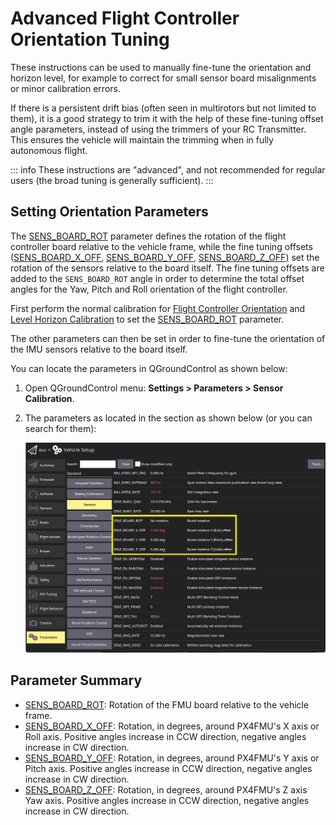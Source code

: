 # Advanced Flight Controller Orientation Tuning

These instructions can be used to manually fine-tune the orientation and horizon level, for example to correct for small sensor board misalignments or minor calibration errors.

If there is a persistent drift bias (often seen in multirotors but not limited to them), it is a good strategy to trim it with the help of these fine-tuning offset angle parameters, instead of using the trimmers of your RC Transmitter.
This ensures the vehicle will maintain the trimming when in fully autonomous flight.

::: info
These instructions are "advanced", and not recommended for regular users (the broad tuning is generally sufficient).
:::

## Setting Orientation Parameters

The [SENS_BOARD_ROT](../advanced_config/parameter_reference.md#SENS_BOARD_ROT) parameter defines the rotation of the flight controller board relative to the vehicle frame, while the fine tuning offsets ([SENS_BOARD_X_OFF](../advanced_config/parameter_reference.md#SENS_BOARD_X_OFF), [SENS_BOARD_Y_OFF](../advanced_config/parameter_reference.md#SENS_BOARD_Y_OFF), [SENS_BOARD_Z_OFF](../advanced_config/parameter_reference.md#SENS_BOARD_Z_OFF)) set the rotation of the sensors relative to the board itself.
The fine tuning offsets are added to the `SENS_BOARD_ROT` angle in order to determine the total offset angles for the Yaw, Pitch and Roll orientation of the flight controller.

First perform the normal calibration for [Flight Controller Orientation](../config/flight_controller_orientation.md) and [Level Horizon Calibration](../config/level_horizon_calibration.md) to set the [SENS_BOARD_ROT](../advanced_config/parameter_reference.md#SENS_BOARD_ROT) parameter.

The other parameters can then be set in order to fine-tune the orientation of the IMU sensors relative to the board itself.

You can locate the parameters in QGroundControl as shown below:

1. Open QGroundControl menu: **Settings > Parameters > Sensor Calibration**.
1. The parameters as located in the section as shown below (or you can search for them):

   ![FC Orientation QGC v2](../../assets/qgc/setup/sensor/fc_orientation_qgc_v2.png)

## Parameter Summary

- [SENS_BOARD_ROT](../advanced_config/parameter_reference.md#SENS_BOARD_ROT): Rotation of the FMU board relative to the vehicle frame.
- [SENS_BOARD_X_OFF](../advanced_config/parameter_reference.md#SENS_BOARD_X_OFF): Rotation, in degrees, around PX4FMU's X axis or Roll axis.
  Positive angles increase in CCW direction, negative angles increase in CW direction.
- [SENS_BOARD_Y_OFF](../advanced_config/parameter_reference.md#SENS_BOARD_Y_OFF): Rotation, in degrees, around PX4FMU's Y axis or Pitch axis.
  Positive angles increase in CCW direction, negative angles increase in CW direction.
- [SENS_BOARD_Z_OFF](../advanced_config/parameter_reference.md#SENS_BOARD_Z_OFF): Rotation, in degrees, around PX4FMU's Z axis Yaw axis.
  Positive angles increase in CCW direction, negative angles increase in CW direction.
  

